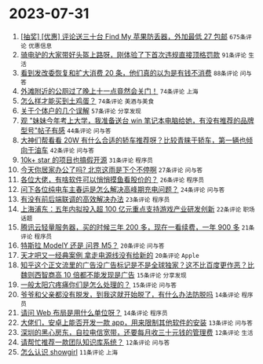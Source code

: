 # 2023-07-31

1. [[抽奖] [优惠] 评论送三十台 Find My 苹果防丢器，外加最低 27 包邮](https://www.v2ex.com/t/961108) `675条评论` `优惠信息`
1. [骑电驴的大家带好头盔上路呀，刚体验了下首次违规直接顶格罚款](https://www.v2ex.com/t/961093) `91条评论` `生活`
1. [看到发改委恢复和扩大消费 20 条，他们真的以为是有钱不消费](https://www.v2ex.com/t/961142) `88条评论` `问与答`
1. [外滩附近的公厕过了晚上十一点竟然会关门！](https://www.v2ex.com/t/961085) `74条评论` `上海`
1. [怎么样才能买到土鸡蛋？](https://www.v2ex.com/t/961089) `74条评论` `美酒与美食`
1. [关于个体户的几个误解](https://www.v2ex.com/t/961092) `57条评论` `分享发现`
1. [观 "妹妹今年考上大学，我准备送台 win 笔记本电脑给她，有没有推荐的品牌型号"帖子有感](https://www.v2ex.com/t/961156) `44条评论` `问与答`
1. [大神们帮看看 20W 有什么合适的轿车推荐呀？比较青睐于轿车，第一辆也倾向于油车](https://www.v2ex.com/t/961158) `42条评论` `问与答`
1. [10k+ star 的项目也搞假开源](https://www.v2ex.com/t/961178) `31条评论` `程序员`
1. [今天你居家办公了吗? 北京这雨是下个不停啊](https://www.v2ex.com/t/961084) `27条评论` `问与答`
1. [各位大佬，有啥软件可以悄悄摸鱼看股价的？](https://www.v2ex.com/t/961104) `26条评论` `程序员`
1. [问下各位纯电车主春运是怎么解决高峰期充电问题？](https://www.v2ex.com/t/961144) `24条评论` `问与答`
1. [有没有前后端联调的高效解决办法](https://www.v2ex.com/t/961143) `23条评论` `程序员`
1. [上海浦东：五年内拟投入超 100 亿元重点支持游戏产业研发创新](https://www.v2ex.com/t/961139) `22条评论` `职场话题`
1. [腾讯云轻量服务器，买的时候三年 200 多，现在一看续费，一年 900 多](https://www.v2ex.com/t/961167) `21条评论` `程序员`
1. [特斯拉 ModelY 还是 问界 M5？](https://www.v2ex.com/t/961186) `20条评论` `问与答`
1. [天才吧又一经典案例 拿走电源线没有给新的](https://www.v2ex.com/t/961088) `20条评论` `Apple`
1. [知乎这个正文流里的广告没广告标记是不是全球独家？这不比百度更作恶？比魏则西智商高 10 倍都不能发现是广告](https://www.v2ex.com/t/961103) `15条评论` `分享发现`
1. [一般太阳穴疼痛你们是怎么处理的？](https://www.v2ex.com/t/961083) `15条评论` `问与答`
1. [爷爷和父亲都没有脱发，到我这就开始脱了，有什么办法防脱吗](https://www.v2ex.com/t/961201) `14条评论` `程序员`
1. [请问 Web 布局是用什么单位呀？](https://www.v2ex.com/t/961094) `14条评论` `程序员`
1. [大佬们，安卓上能否开发一款 app，用来限制其他软件的安装](https://www.v2ex.com/t/961125) `13条评论` `问与答`
1. [深圳的黑心房东，自拉电信宽带，还要每月收三十元钱的管理费](https://www.v2ex.com/t/961189) `12条评论` `生活`
1. [请帮忙推荐一款团队知识库系统？](https://www.v2ex.com/t/961145) `12条评论` `问与答`
1. [怎么认识 showgirl](https://www.v2ex.com/t/961155) `11条评论` `上海`
